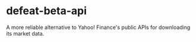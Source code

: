 # defeat-beta-api

A more reliable alternative to Yahoo! Finance's public APIs for downloading its market data.
